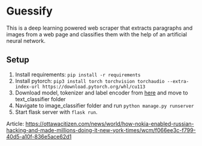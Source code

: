 # Guessify

This is a deep learning powered web scraper that extracts paragraphs and images from a web page and classifies them with the help of an artificial neural network.

## Setup
1. Install requirements: `pip install -r requirements`
2. Install pytorch: `pip3 install torch torchvision torchaudio --extra-index-url https://download.pytorch.org/whl/cu113`
3. Download model, tokenizer and label encoder from [here](https://drive.google.com/drive/folders/1vbcoxmtzY6V-2lVl2PeSswlha44xKCO5?usp=sharing) and move to text_classifier folder
4. Navigate to image_classifier folder and run `python manage.py runserver`
5. Start flask server with `flask run`.

Article: https://ottawacitizen.com/news/world/how-nokia-enabled-russian-hacking-and-made-millions-doing-it-new-york-times/wcm/f066ee3c-f799-40d5-a10f-836e5ace62d1